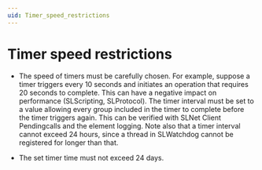 ```yaml
---
uid: Timer_speed_restrictions
---
```


# Timer speed restrictions

- The speed of timers must be carefully chosen. For example, suppose a timer triggers every 10 seconds and initiates an operation that requires 20 seconds to complete. This can have a negative impact on performance (SLScripting, SLProtocol). The timer interval must be set to a value allowing every group included in the timer to complete before the timer triggers again. This can be verified with SLNet Client Pendingcalls and the element logging. Note also that a timer interval cannot exceed 24 hours, since a thread in SLWatchdog cannot be registered for longer than that.

- The set timer time must not exceed 24 days.

